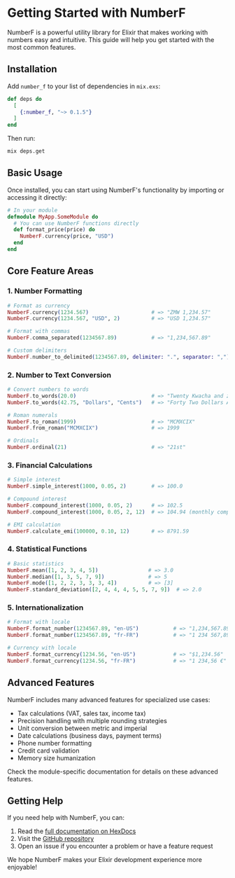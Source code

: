 # Getting Started with NumberF

NumberF is a powerful utility library for Elixir that makes working with numbers easy and intuitive. This guide will help you get started with the most common features.

## Installation

Add `number_f` to your list of dependencies in `mix.exs`:

```elixir
def deps do
  [
    {:number_f, "~> 0.1.5"}
  ]
end
```

Then run:

```bash
mix deps.get
```

## Basic Usage

Once installed, you can start using NumberF's functionality by importing or accessing it directly:

```elixir
# In your module
defmodule MyApp.SomeModule do
  # You can use NumberF functions directly
  def format_price(price) do
    NumberF.currency(price, "USD")
  end
end
```

## Core Feature Areas

### 1. Number Formatting

```elixir
# Format as currency
NumberF.currency(1234.567)                    # => "ZMW 1,234.57"
NumberF.currency(1234.567, "USD", 2)          # => "USD 1,234.57"

# Format with commas
NumberF.comma_separated(1234567.89)           # => "1,234,567.89"

# Custom delimiters
NumberF.number_to_delimited(1234567.89, delimiter: ".", separator: ",") # => "1.234.567,89"
```

### 2. Number to Text Conversion

```elixir
# Convert numbers to words
NumberF.to_words(20.0)                        # => "Twenty Kwacha and zero Ngwee"
NumberF.to_words(42.75, "Dollars", "Cents")   # => "Forty Two Dollars And Seventy Five Cents"

# Roman numerals
NumberF.to_roman(1999)                        # => "MCMXCIX"
NumberF.from_roman("MCMXCIX")                 # => 1999

# Ordinals
NumberF.ordinal(21)                           # => "21st"
```

### 3. Financial Calculations

```elixir
# Simple interest
NumberF.simple_interest(1000, 0.05, 2)        # => 100.0

# Compound interest
NumberF.compound_interest(1000, 0.05, 2)      # => 102.5
NumberF.compound_interest(1000, 0.05, 2, 12)  # => 104.94 (monthly compounding)

# EMI calculation
NumberF.calculate_emi(100000, 0.10, 12)       # => 8791.59
```

### 4. Statistical Functions

```elixir
# Basic statistics
NumberF.mean([1, 2, 3, 4, 5])                # => 3.0
NumberF.median([1, 3, 5, 7, 9])              # => 5
NumberF.mode([1, 2, 2, 3, 3, 3, 4])          # => [3]
NumberF.standard_deviation([2, 4, 4, 4, 5, 5, 7, 9])  # => 2.0
```

### 5. Internationalization

```elixir
# Format with locale
NumberF.format_number(1234567.89, "en-US")           # => "1,234,567.89"
NumberF.format_number(1234567.89, "fr-FR")           # => "1 234 567,89"

# Currency with locale
NumberF.format_currency(1234.56, "en-US")            # => "$1,234.56"
NumberF.format_currency(1234.56, "fr-FR")            # => "1 234,56 €"
```

## Advanced Features

NumberF includes many advanced features for specialized use cases:

- Tax calculations (VAT, sales tax, income tax)
- Precision handling with multiple rounding strategies
- Unit conversion between metric and imperial
- Date calculations (business days, payment terms)
- Phone number formatting
- Credit card validation
- Memory size humanization

Check the module-specific documentation for details on these advanced features.

## Getting Help

If you need help with NumberF, you can:

1. Read the [full documentation on HexDocs](https://hexdocs.pm/number_f)
2. Visit the [GitHub repository](https://github.com/jamesnjovu/elixir_number_functions)
3. Open an issue if you encounter a problem or have a feature request

We hope NumberF makes your Elixir development experience more enjoyable!